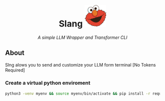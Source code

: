 <div>
    <h1 align="center"> Slang <img src="slang/assets/elmo-logo.png" width="70px" height="70px"></h1> 
</div>

<p align="center"><em>A simple LLM Wrapper and Transformer CLI</em></p>
<!-- <p align="center"> </p> -->

## About
<p>Slng alows you to send and customize your LLM form terminal [No Tokens Required]</p>



### Create a virtual python enviroment
```bash
python3 -venv myenv && source myenv/bin/activate && pip install -r requirments.txt
```